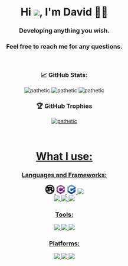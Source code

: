 <h1 align="center">Hi <img src="https://raw.githubusercontent.com/MartinHeinz/MartinHeinz/master/wave.gif" height="32" />, I'm David 🏴‍☠️</h1>
<h3 align="center">Developing anything you wish.</h3>
<h3 align="center">Feel free to reach me for any questions.</h3>
<br />
<h3 align="center"> &#x1f4c8; GitHub Stats: </h3>
<p align="center">
<img src="https://github-readme-stats.vercel.app/api?username=pathetic&theme=tokyonight&show_icons=true" alt="pathetic" width="350" height="140"/>
<img src="https://github-readme-stats.vercel.app/api/top-langs?username=pathetic&theme=tokyonight&layout=compact" alt="pathetic" width="350" height="140"/>
<img src="https://github-readme-streak-stats.herokuapp.com/?user=pathetic&theme=tokyonight" alt="pathetic" width="350" height="140"/>
</p>

<h3 align="center"> 🏆 GitHub Trophies </h3>
<p align="center">
<a href="https://github.com/ryo-ma/github-profile-trophy"><img src="https://github-profile-trophy.vercel.app/?username=pathetic&theme=tokyonight&no-bg=false&margin-w=15&margin-h=15&row=2&column=3&no-frame=false&rank=SECRET,SSS,SS,S,AAA,AA,A,B,C,UNKNOWN" alt="pathetic" />
</p>

<br />

<h1 align="center">What I use:</h1>
<h3 align="center">Languages and Frameworks:</h3>
<p align="center">
<code><img width="5%" src="https://github.com/devicons/devicon/blob/master/icons/rust/rust-plain.svg"></code>
<code><img width="5%" src="https://raw.githubusercontent.com/devicons/devicon/master/icons/csharp/csharp-original.svg"></code>
<code><img width="5%" src="https://raw.githubusercontent.com/devicons/devicon/master/icons/cplusplus/cplusplus-original.svg"></code>
<code><img width="9%" src="https://cdn.freebiesupply.com/logos/large/2x/nodejs-1-logo-png-transparent.png"></code>
<br />
<code><img width="10%" src="https://www.vectorlogo.zone/logos/python/python-ar21.svg"></code>
<code><img width="5%" src="https://upload.wikimedia.org/wikipedia/commons/thumb/c/cf/Lua-Logo.svg/1200px-Lua-Logo.svg.png"></code>
<code><img width="13%" src="https://logos-download.com/wp-content/uploads/2016/09/React_logo_wordmark.png"></code>


</p>
<h3 align="center">Tools:</h3>
<p align="center">
<code><img width="5%" src="https://upload.wikimedia.org/wikipedia/commons/thumb/5/59/Visual_Studio_Icon_2019.svg/640px-Visual_Studio_Icon_2019.svg.png"></code>
<code><img width="5%" src="https://upload.wikimedia.org/wikipedia/commons/thumb/9/9a/Visual_Studio_Code_1.35_icon.svg/2048px-Visual_Studio_Code_1.35_icon.svg.png"></code>
<code><img width="5%" src="https://cdn.freebiesupply.com/logos/large/2x/clion-1-logo-png-transparent.png"></code>
</p>

<h3 align="center">Platforms:</h3>
<p align="center">
<code><img width="15%" src="https://archlinux.org/static/logos/archlinux-logo-dark-90dpi.ebdee92a15b3.png"></code>
<code><img width="20%" src="https://i.imgur.com/o2ohf1x.png"></code>
<code><img width="17%" src="https://static.cdnlogo.com/logos/a/49/android-2019.svg"></code>
</p>
